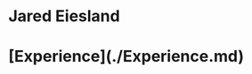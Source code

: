 # Jared Eiesland
<html>
  <Body>
    <h1>[Experience](./Experience.md)</h1>
     
   </body>
  </html>
